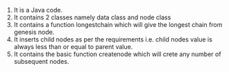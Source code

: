 1. It is a Java code.
2. It contains 2 classes namely data class and node class
3. It contains a function longestchain which will give the longest chain from genesis node.
4. It inserts child nodes as per the requirements i.e. child nodes value is always less than or equal to parent value.
5. It contains the basic function createnode which will crete any number of subsequent nodes.
